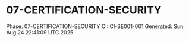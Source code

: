 # 07-CERTIFICATION-SECURITY
Phase: 07-CERTIFICATION-SECURITY
CI: CI-SE001-001
Generated: Sun Aug 24 22:41:09 UTC 2025

